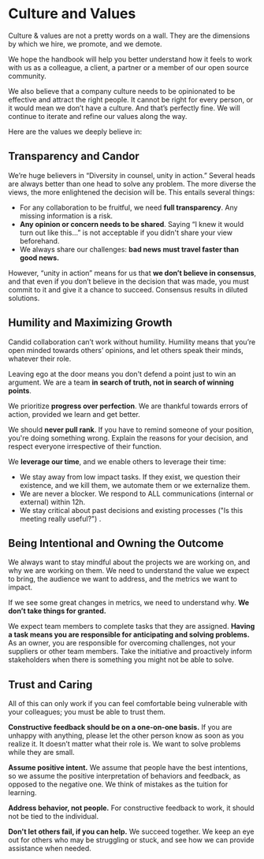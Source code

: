 # Culture and Values

Culture & values are not a pretty words on a wall. They are the dimensions by which we hire, we promote, and we demote.   

We hope the handbook will help you better understand how it feels to work with us as a colleague, a client, a partner or a member of our open source community.

We also believe that a company culture needs to be opinionated to be effective and attract the right people. It cannot be right for every person, or it would mean we don’t have a culture. And that’s perfectly fine. We will continue to iterate and refine our values along the way.

Here are the values we deeply believe in:

## **Transparency and Candor**

We’re huge believers in “Diversity in counsel, unity in action.” Several heads are always better than one head to solve any problem. The more diverse the views, the more enlightened the decision will be. This entails several things:

* For any collaboration to be fruitful, we need **full transparency**. Any missing information is a risk. 
* **Any opinion or concern needs to be shared**. Saying “I knew it would turn out like this…” is not acceptable if you didn't share your view beforehand. 
* We always share our challenges: **bad news must travel faster than good news.**

However, “unity in action” means for us that **we don’t believe in consensus**, and that even if you don’t believe in the decision that was made, you must commit to it and give it a chance to succeed. Consensus results in diluted solutions.

## **Humility and Maximizing Growth**

Candid collaboration can’t work without humility. Humility means that you’re open minded towards others’ opinions, and let others speak their minds, whatever their role.

Leaving ego at the door means you don't defend a point just to win an argument. We are a team **in search of truth, not in search of winning points**.

We prioritize **progress over perfection**. We are thankful towards errors of action, provided we learn and get better.

We should **never pull rank**. If you have to remind someone of your position, you're doing something wrong. Explain the reasons for your decision, and respect everyone irrespective of their function.

We **leverage our time**, and we enable others to leverage their time:
- We stay away from low impact tasks. If they exist, we question their existence, and we kill them, we automate them or we externalize them. 
- We are never a blocker. We respond to ALL communications (internal or external) within 12h.
- We stay critical about past decisions and existing processes ("Is this meeting really useful?") .

## **Being Intentional and Owning the Outcome**

We always want to stay mindful about the projects we are working on, and why we are working on them. We need to understand the value we expect to bring, the audience we want to address, and the metrics we want to impact.

If we see some great changes in metrics, we need to understand why. **We don’t take things for granted.**

We expect team members to complete tasks that they are assigned. **Having a task means you are responsible for anticipating and solving problems.** As an owner, you are responsible for overcoming challenges, not your suppliers or other team members. Take the initiative and proactively inform stakeholders when there is something you might not be able to solve.

## **Trust and Caring**

All of this can only work if you can feel comfortable being vulnerable with your colleagues; you must be able to trust them.

**Constructive feedback should be on a one-on-one basis.** If you are unhappy with anything, please let the other person know as soon as you realize it. It doesn’t matter what their role is. We want to solve problems while they are small.

**Assume positive intent.** We assume that people have the best intentions, so we assume the positive interpretation of behaviors and feedback, as opposed to the negative one. We think of mistakes as the tuition for learning.

**Address behavior, not people.** For constructive feedback to work, it should not be tied to the individual.

**Don't let others fail, if you can help.** We succeed together. We keep an eye out for others who may be struggling or stuck, and see how we can provide assistance when needed.
